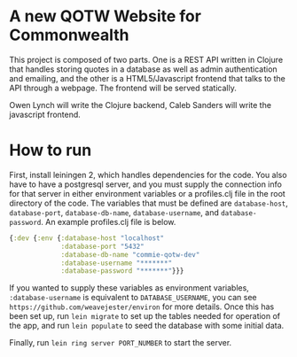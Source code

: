 # A new QOTW Website for Commonwealth

This project is composed of two parts. One is a REST API written in Clojure that handles storing quotes in a database as well as admin authentication and emailing, and the other is a HTML5/Javascript frontend that talks to the API through a webpage. The frontend will be served statically.

Owen Lynch will write the Clojure backend, Caleb Sanders will write the javascript frontend.

# How to run

First, install leiningen 2, which handles dependencies for the code. You also have to have a postgresql server, and you must supply the connection info for that server in either environment variables or a profiles.clj file in the root directory of the code. The variables that must be defined are `database-host`, `database-port`, `database-db-name`, `database-username`, and `database-password`. An example profiles.clj file is below.

```clojure
{:dev {:env {:database-host "localhost"
             :database-port "5432"
             :database-db-name "commie-qotw-dev"
             :database-username "*******"
             :database-password "*******"}}}
```

If you wanted to supply these variables as environment variables, `:database-username` is equivalent to `DATABASE_USERNAME`, you can see `https://github.com/weavejester/environ` for more details. Once this has been set up, run `lein migrate` to set up the tables needed for operation of the app, and run `lein populate` to seed the database with some initial data.

Finally, run `lein ring server PORT_NUMBER` to start the server.
